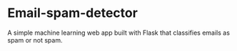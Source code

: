 # Email-spam-detector
A simple machine learning web app built with Flask that classifies emails as spam or not spam. 

